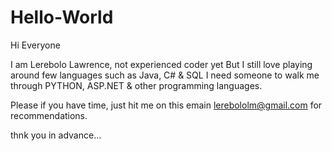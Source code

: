 # Hello-World

Hi Everyone

I am Lerebolo Lawrence, not experienced coder yet But I still love playing around few languages such as Java, C# & SQL
I need someone to walk me through PYTHON, ASP.NET & other programming languages.

Please if you have time, just hit me on this emain lerebololm@gmail.com for recommendations.

thnk you in advance...

